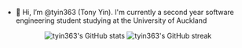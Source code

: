 - 👋 Hi, I’m @tyin363 (Tony Yin). I'm currently a second year software engineering student studying at the University of Auckland

<div align="center">
  <img src="https://github-readme-stats.vercel.app/api?username=tyin363&theme=nightowl&show_icons=true", alt="tyin363's GitHub stats"/>
  <img src="https://github-readme-streak-stats.herokuapp.com/?user=tyin363&theme=nightowl" alt="tyin363's GitHub streak"/>
</div>
<!---
tyin363/tyin363 is a ✨ special ✨ repository because its `README.md` (this file) appears on your GitHub profile.
You can click the Preview link to take a look at your changes.
--->
